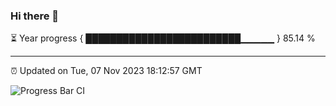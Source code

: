 ### Hi there 👋

⏳ Year progress { █████████████████████████▁▁▁▁▁ } 85.14 %

---

⏰ Updated on Tue, 07 Nov 2023 18:12:57 GMT

![Progress Bar CI](https://github.com/liununu/liununu/workflows/Progress%20Bar%20CI/badge.svg)
